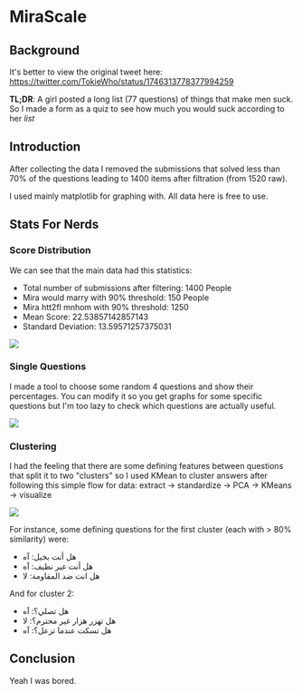 # MiraScale

## Background

It's better to view the original tweet here: https://twitter.com/TokieWho/status/1746313778377994259

**TL;DR**: A girl posted a long list (77 questions) of things that make men suck. So I made a form as a quiz to see how much you would suck according to her _list_

## Introduction

After collecting the data I removed the submissions that solved less than 70% of the questions leading to 1400 items after filtration (from 1520 raw).

I used mainly matplotlib for graphing with. All data here is free to use. 

## Stats For Nerds

### Score Distribution

We can see that the main data had this statistics:
- Total number of submissions after filtering: 1400 People
- Mira would marry with 90% threshold: 150 People
- Mira htt2fl mnhom with 90% threshold: 1250
- Mean Score: 22.53857142857143
- Standard Deviation: 13.59571257375031

![](Pasted%20image%2020240116021646.png)

### Single Questions

I made a tool to choose some random 4 questions and show their percentages. You can modify it so you get graphs for some specific questions but I'm too lazy to check which questions are actually useful.

![](Pasted%20image%2020240116021936.png)

### Clustering

I had the feeling that there are some defining features between questions that split it to two "clusters" so I used KMean to cluster answers after following this simple flow for data: extract -> standardize -> PCA -> KMeans -> visualize

![](Pasted%20image%2020240116022245.jpg)

For instance, some defining questions for the first cluster (each with > 80% similarity) were:

- هل أنت بخيل: آه
- هل أنت غير نظيف: آه
- هل انت ضد المقاومة: لا

And for cluster 2:
- هل تصلي؟: آه
- هل تهزر هزار غير محترم؟: لا
- هل تسكت عندما تزعل؟: آه
## Conclusion

Yeah I was bored. 

